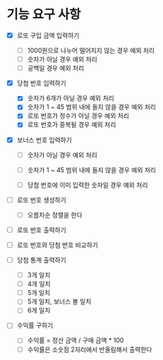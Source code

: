 # 기능 요구 사항

- [x]  로또 구입 금액 입력하기
    - [ ]  1000원으로 나누어 떨어지지 않는 경우 예외 처리
    - [ ]  숫자가 아닐 경우 예외 처리
    - [ ]  공백일 경우 예외 처리
- [x]  당첨 번호 입력하기
    - [x]  숫자가 6개가 아닐 경우 예외 처리
    - [x]  숫자가 1 ~ 45 범위 내에 들지 않을 경우 예외 처리
    - [x]  로또 번호가 정수가 아닐 경우 예외 처리
    - [x]  로또 번호가 중복될 경우 예외 처리
- [x]  보너스 번호 입력하기
    - [ ]  숫자가 아닐 경우 예외 처리
    - [ ]  숫자가 1 ~ 45 범위 내에 들지 않을 경우 예외 처리
    - [ ]  당첨 번호에 이미 입력한 숫자일 경우 예외 처리
    

- [ ]  로또 번호 생성하기
    - [ ]  오름차순 정렬을 한다
- [ ]  로또 번호 출력하기
- [ ]  로또 번호와 당첨 번호 비교하기


- [ ]  당첨 통계 출력하기
    - [ ]  3개 일치
    - [ ]  4개 일치
    - [ ]  5개 일치
    - [ ]  5개 일치, 보너스 볼 일치
    - [ ]  6개 일치
- [ ]  수익률 구하기
    - [ ]  수익률 = 정산 금액 / 구매 금액 * 100
    - [ ]  수익률은 소숫점 2자리에서 반올림해서 출력한다